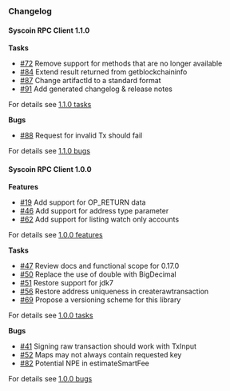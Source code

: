 ﻿### Changelog

#### Syscoin RPC Client 1.1.0

**Tasks**

* [#72][72] Remove support for methods that are no longer available
* [#84][84] Extend result returned from getblockchaininfo
* [#87][87] Change artifactId to a standard format
* [#91][91] Add generated changelog & release notes

For details see [1.1.0 tasks](https://github.com/syscoin/syscoin-rpc-client/issues?q=milestone%3A"1.1.0"+label%3Atask)

**Bugs**

* [#88][88] Request for invalid Tx should fail

For details see [1.1.0 bugs](https://github.com/syscoin/syscoin-rpc-client/issues?q=milestone%3A"1.1.0"+label%3Abug)

[72]: https://github.com/syscoin/syscoin-rpc-client/issues/72
[84]: https://github.com/syscoin/syscoin-rpc-client/issues/84
[87]: https://github.com/syscoin/syscoin-rpc-client/issues/87
[91]: https://github.com/syscoin/syscoin-rpc-client/issues/91
[88]: https://github.com/syscoin/syscoin-rpc-client/issues/88

#### Syscoin RPC Client 1.0.0

**Features**

* [#19][19] Add support for OP_RETURN data
* [#46][46] Add support for address type parameter
* [#62][62] Add support for listing watch only accounts

For details see [1.0.0 features](https://github.com/syscoin/syscoin-rpc-client/issues?q=milestone%3A"1.0.0"+label%3Afeature)

**Tasks**

* [#47][47] Review docs and functional scope for 0.17.0
* [#50][50] Replace the use of double with BigDecimal
* [#51][51] Restore support for jdk7
* [#56][56] Restore address uniqueness in createrawtransaction
* [#69][69] Propose a versioning scheme for this library

For details see [1.0.0 tasks](https://github.com/syscoin/syscoin-rpc-client/issues?q=milestone%3A"1.0.0"+label%3Atask)

**Bugs**

* [#41][41] Signing raw transaction should work with TxInput
* [#52][52] Maps may not always contain requested key
* [#82][82] Potential NPE in estimateSmartFee

For details see [1.0.0 bugs](https://github.com/syscoin/syscoin-rpc-client/issues?q=milestone%3A"1.0.0"+label%3Abug)

[19]: https://github.com/syscoin/syscoin-rpc-client/issues/19
[46]: https://github.com/syscoin/syscoin-rpc-client/issues/46
[62]: https://github.com/syscoin/syscoin-rpc-client/issues/62
[47]: https://github.com/syscoin/syscoin-rpc-client/issues/47
[50]: https://github.com/syscoin/syscoin-rpc-client/issues/50
[51]: https://github.com/syscoin/syscoin-rpc-client/issues/51
[56]: https://github.com/syscoin/syscoin-rpc-client/issues/56
[69]: https://github.com/syscoin/syscoin-rpc-client/issues/69
[41]: https://github.com/syscoin/syscoin-rpc-client/issues/41
[52]: https://github.com/syscoin/syscoin-rpc-client/issues/52
[82]: https://github.com/syscoin/syscoin-rpc-client/issues/82